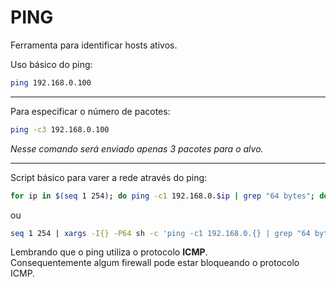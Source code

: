 # PING

Ferramenta para identificar hosts ativos.

Uso básico do ping:

```bash
ping 192.168.0.100
```

---

Para especificar o número de pacotes:

```bash
ping -c3 192.168.0.100
```

*Nesse comando será enviado apenas 3 pacotes para o alvo.*

---

Script básico para varer a rede através do ping:

```bash
for ip in $(seq 1 254); do ping -c1 192.168.0.$ip | grep "64 bytes"; done
```

ou

```bash
seq 1 254 | xargs -I{} -P64 sh -c 'ping -c1 192.168.0.{} | grep "64 bytes"'
```

Lembrando que o ping utiliza o protocolo **ICMP**.  
Consequentemente algum firewall pode estar bloqueando o protocolo ICMP.
